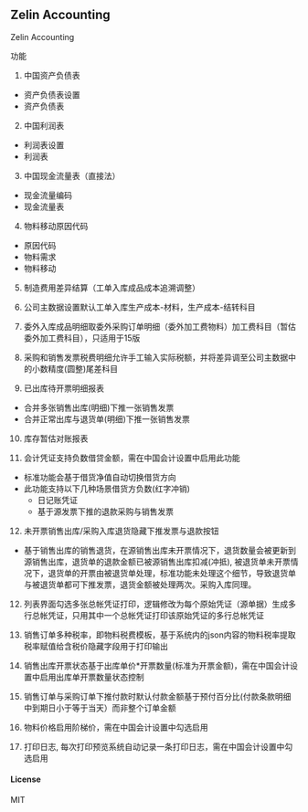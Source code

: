 ## Zelin Accounting

Zelin Accounting

功能
1. 中国资产负债表
  - 资产负债表设置
  - 资产负债表

2. 中国利润表
  - 利润表设置
  - 利润表

3. 中国现金流量表（直接法）
  - 现金流量编码
  - 现金流量表

4. 物料移动原因代码
  - 原因代码
  - 物料需求
  - 物料移动

5. 制造费用差异结算（工单入库成品成本追溯调整）

6. 公司主数据设置默认工单入库生产成本-材料，生产成本-结转科目

7. 委外入库成品明细取委外采购订单明细（委外加工费物料）加工费科目（暂估委外加工费科目），只适用于15版

8. 采购和销售发票税费明细允许手工输入实际税额，并将差异调至公司主数据中的小数精度(圆整)尾差科目

9. 已出库待开票明细报表
  - 合并多张销售出库(明细)下推一张销售发票
  - 合并正常出库与退货单(明细)下推一张销售发票

10. 库存暂估对账报表

11. 会计凭证支持负数借贷金额，需在中国会计设置中启用此功能
  - 标准功能会基于借货净值自动切换借货方向
  - 此功能支持以下几种场景借货方负数(红字冲销)
    - 日记账凭证
    - 基于源发票下推的退款采购与销售发票

12. 未开票销售出库/采购入库退货隐藏下推发票与退款按钮
- 基于销售出库的销售退货，在源销售出库未开票情况下，退货数量会被更新到源销售出库，退货单的退款金额已被源销售出库扣减(冲抵), 被退货单未开票情况下，退货单的开票由被退货单处理，标准功能未处理这个细节，导致退货单与被退货单都可下推发票，退货金额被处理两次。采购入库同理。

12. 列表界面勾选多张总帐凭证打印，逻辑修改为每个原始凭证（源单据）生成多行总帐凭证，只用其中一个总帐凭证打印该原始凭证的多行总帐凭证

13. 销售订单多种税率，即物料税费模板，基于系统内的json内容的物料税率提取税率赋值给含税价隐藏字段用于打印输出

14. 销售出库开票状态基于出库单价*开票数量(标准为开票金额)，需在中国会计设置中启用出库单开票数量状态控制

15. 销售订单与采购订单下推付款时默认付款金额基于预付百分比(付款条款明细中到期日小于等于当天）而非整个订单金额

16. 物料价格启用阶梯价，需在中国会计设置中勾选启用

17. 打印日志, 每次打印预览系统自动记录一条打印日志，需在中国会计设置中勾选启用

#### License

MIT
